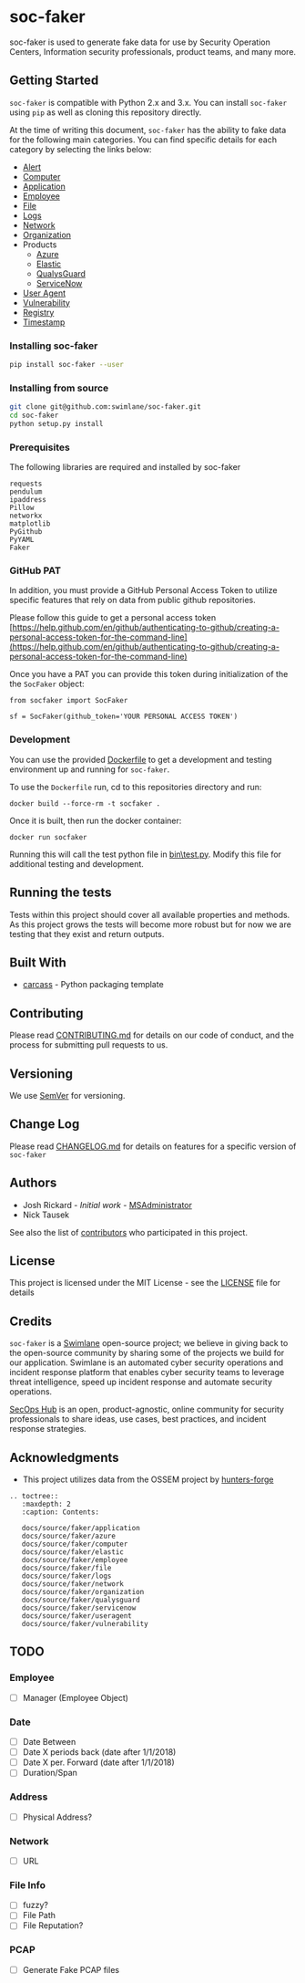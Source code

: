 # soc-faker

soc-faker is used to generate fake data for use by Security Operation Centers, Information security professionals, product teams, and many more.

## Getting Started

`soc-faker` is compatible with Python 2.x and 3.x.  You can install `soc-faker` using `pip` as well as cloning this repository directly.

At the time of writing this document, `soc-faker` has the ability to fake data for the following main categories.  You can find specific details for each category by selecting the links below:

* [Alert](docs/source/faker/alert.md)
* [Computer](docs/source/faker/computer.md)
* [Application](docs/source/faker/application.md)
* [Employee](docs/source/faker/employee.md)
* [File](docs/source/faker/file.md)
* [Logs](docs/source/faker/logs.md)
* [Network](docs/source/faker/network.md)
* [Organization](docs/source/faker/organization.md)
* Products
    * [Azure](docs/source/faker/azure.md)
    * [Elastic](docs/source/faker/elastic.md)
    * [QualysGuard](docs/source/faker/qualysguard.md)
    * [ServiceNow](docs/source/faker/servicenow.md)
* [User Agent](docs/source/faker/useragent.md)
* [Vulnerability](docs/source/faker/vulnerability)
* [Registry](docs/source/faker/registry.md)
* [Timestamp](docs/source/faker/timestamp.md)

### Installing soc-faker

```bash
pip install soc-faker --user
```

### Installing from source

```bash
git clone git@github.com:swimlane/soc-faker.git
cd soc-faker
python setup.py install
```

### Prerequisites

The following libraries are required and installed by soc-faker

```
requests
pendulum
ipaddress
Pillow
networkx
matplotlib
PyGithub
PyYAML
Faker
```

### GitHub PAT

In addition, you must provide a GitHub Personal Access Token to utilize specific features that rely on data from public github repositories.

Please follow this guide to get a personal access token [https://help.github.com/en/github/authenticating-to-github/creating-a-personal-access-token-for-the-command-line](https://help.github.com/en/github/authenticating-to-github/creating-a-personal-access-token-for-the-command-line)

Once you have a PAT you can provide this token during initialization of the the `SocFaker` object:

```
from socfaker import SocFaker

sf = SocFaker(github_token='YOUR PERSONAL ACCESS TOKEN')
```

### Development

You can use the provided [Dockerfile](Dockerfile) to get a development and testing environment up and running for `soc-faker`.

To use the `Dockerfile` run, cd to this repositories directory and run:

```
docker build --force-rm -t socfaker .
```

Once it is built, then run the docker container:

```
docker run socfaker
```

Running this will call the test python file in [bin\test.py](bin\test.py).  Modify this file for additional testing and development.


## Running the tests

Tests within this project should cover all available properties and methods.  As this project grows the tests will become more robust but for now we are testing that they exist and return outputs.

## Built With

* [carcass](https://github.com/MSAdministrator/carcass) - Python packaging template

## Contributing

Please read [CONTRIBUTING.md](CONTRIBUTING.md) for details on our code of conduct, and the process for submitting pull requests to us.

## Versioning

We use [SemVer](http://semver.org/) for versioning. 

## Change Log

Please read [CHANGELOG.md](CHANGELOG.md) for details on features for a specific version of `soc-faker`

## Authors

* Josh Rickard - *Initial work* - [MSAdministrator](https://github.com/msadministrator)
* Nick Tausek

See also the list of [contributors](https://github.com/{github_username}/{package_name}/contributors) who participated in this project.

## License

This project is licensed under the MIT License - see the [LICENSE](LICENSE.md) file for details

## Credits

`soc-faker` is a [Swimlane](https://swimlane.com) open-source project; we believe in giving back to the open-source community by sharing some of the projects we build for our application. Swimlane is an automated cyber security operations and incident response platform that enables cyber security teams to leverage threat intelligence, speed up incident response and automate security operations.

[SecOps Hub](https://secopshub.com) is an open, product-agnostic, online community for security professionals to share ideas, use cases, best practices, and incident response strategies.

## Acknowledgments

* This project utilizes data from the OSSEM project by [hunters-forge](https://github.com/hunters-forge/OSSEM)

```eval_rst
.. toctree::
   :maxdepth: 2
   :caption: Contents:
   
   docs/source/faker/application
   docs/source/faker/azure
   docs/source/faker/computer
   docs/source/faker/elastic
   docs/source/faker/employee
   docs/source/faker/file
   docs/source/faker/logs
   docs/source/faker/network
   docs/source/faker/organization
   docs/source/faker/qualysguard
   docs/source/faker/servicenow
   docs/source/faker/useragent
   docs/source/faker/vulnerability
```


## TODO

### Employee

- [ ] Manager (Employee Object)

### Date
- [ ] Date Between
- [ ] Date X periods back (date after 1/1/2018)
- [ ] Date X per. Forward (date after 1/1/2018)
- [ ] Duration/Span

### Address
- [ ] Physical Address?

### Network
- [ ] URL


### File Info
- [ ] fuzzy?
- [ ] File Path
- [ ] File Reputation?

### PCAP

- [ ] Generate Fake PCAP files